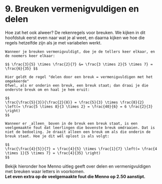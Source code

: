 # 9. Breuken vermenigvuldigen en delen

Hoe zat het ook alweer? De rekenregels voor breuken. We kijken in dit hoofdstuk eerst even naar wat je al weet, en daarna kijken we hoe die regels hetzelfde zijn als je met variabelen werkt.

```{note} Een simpel voorbeeld bij vermenigvuldigen
Wanneer je breuken vermenigvuldigt, doe je de tellers keer elkaar, en de noemers keer elkaar:

$$ \frac{3}{5} \times \frac{2}{7} &= \frac{3 \times 2}{5 \times 7} = \frac{6}{35} $$
```

```{note} Een simpel voorbeeld bij "delen door een breuk"
Hier geldt de regel "delen door een breuk = vermenigvuldigen met het omgekeerde"
Ofwel, als er onderin een breuk, een breuk staat; dan draai je die onderste breuk om en haal je hem eruit:

$$
\frac{\frac{5}{3}}{\frac{2}{8}} = \frac{5}{3} \times \frac{8}{2} \left(= \frac{5 \times 8}{3 \times 2} = \frac{40}{6} = 6 \frac{2}{3} \right)
$$
```

```{warning} Veelgemaakte fout
Wanneer er _alleen_ boven in de breuk een breuk staat, is een veelgemaakte fout dat leerlingen die bovenste breuk omdraaien. Dat is niet de bedoeling. Je draait alleen een breuk om als die onderin de breuk staat. Hoe je dit wél oplost is als volgt:

$$
\frac{\frac{4}{5}}{7} = \frac{4}{5} \times \frac{1}{7} \left(= \frac{4 \times 1}{5 \times 7} = \frac{4}{35} \right)
$$
```

Bekijk hieronder hoe Menno uitleg geeft over delen en vermenigvuldigen met breuken waar letters in voorkomen. <br />
**Let even extra op de veelgemaakte fout die Menno op 2.50 aanstipt.**

```{iframe} https://www.youtube.com/embed/FU56igJgYa4?si=w0eKTf73fqSYISod
```
